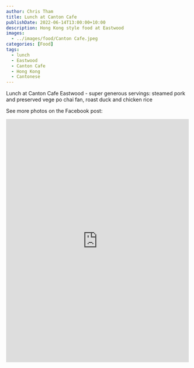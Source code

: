 ```yaml
---
author: Chris Tham
title: Lunch at Canton Cafe
publishDate: 2022-06-14T13:00:00+10:00
description: Hong Kong style food at Eastwood
images:
  - ../images/food/Canton Cafe.jpeg
categories: [Food]
tags:
  - lunch
  - Eastwood
  - Canton Cafe
  - Hong Kong
  - Cantonese
---
```


Lunch at Canton Cafe Eastwood - super generous servings: steamed pork and preserved vege po chai fan, roast duck and chicken rice

See more photos on the Facebook post:

<iframe src="https://www.facebook.com/plugins/post.php?href=https%3A%2F%2Fwww.facebook.com%2Fchris1.tham%2Fposts%2Fpfbid033LDgEm5jZv5SBSwr5XKKJ3ADkVPw7KVe6jdrVihjX7Fc2excg7M9w4nw58g6YiDfl&show_text=true&width=500" width="500" height="665" style="border:none;overflow:hidden" scrolling="no" frameborder="0" allowfullscreen="true" allow="autoplay; clipboard-write; encrypted-media; picture-in-picture; web-share"></iframe>
